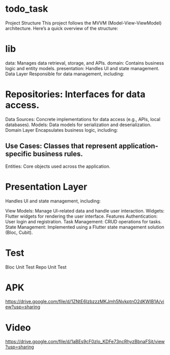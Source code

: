 # todo_task

Project Structure
 This project follows the MVVM (Model-View-ViewModel) architecture. Here’s a quick overview of the structure:

# lib
 data: Manages data retrieval, storage, and APIs.
 domain: Contains business logic and entity models.
 presentation: Handles UI and state management.
 Data Layer
 Responsible for data management, including:

# Repositories: Interfaces for data access.
 Data Sources: Concrete implementations for data access (e.g., APIs, local databases).
 Models: Data models for serialization and deserialization.
 Domain Layer
 Encapsulates business logic, including:

## Use Cases: Classes that represent application-specific business rules.
 Entities: Core objects used across the application.
 
# Presentation Layer
 Handles UI and state management, including:

View Models: Manage UI-related data and handle user interaction.
Widgets: Flutter widgets for rendering the user interface.
Features
Authentication: User login and registration.
Task Management: CRUD operations for tasks.
State Management: Implemented using a Flutter state management solution (Bloc, Cubit).

# Test
 Bloc Unit Test
 Repo Unit Test


# APK
https://drive.google.com/file/d/1ZNtE6IzbzzzMKJmh5NvkptnO2dKWIB1A/view?usp=sharing

# Video
https://drive.google.com/file/d/1aBEs9cF0zlo_KDFe73ncRhyzBbnaFSit/view?usp=sharing
